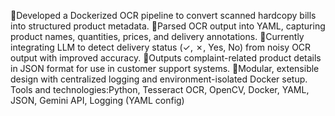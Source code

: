 Developed a Dockerized OCR pipeline to convert scanned hardcopy bills into structured product metadata.
Parsed OCR output into YAML, capturing product names, quantities, prices, and delivery annotations.
Currently integrating LLM to detect delivery status (✓, ✗, Yes, No) from noisy OCR output with improved accuracy.
Outputs complaint-related product details in JSON format for use in customer support systems.
Modular, extensible design with centralized logging and environment-isolated Docker setup.
Tools and technologies:Python, Tesseract OCR, OpenCV, Docker, YAML, JSON, Gemini API, Logging (YAML config)
